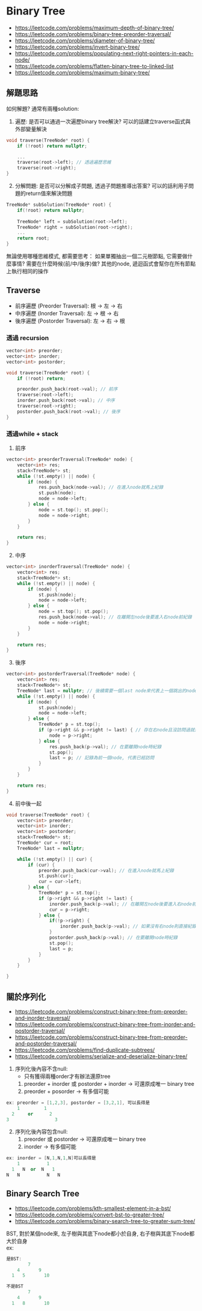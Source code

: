 # Binary Tree
- https://leetcode.com/problems/maximum-depth-of-binary-tree/
- https://leetcode.com/problems/binary-tree-preorder-traversal/
- https://leetcode.com/problems/diameter-of-binary-tree/
- https://leetcode.com/problems/invert-binary-tree/
- https://leetcode.com/problems/populating-next-right-pointers-in-each-node/
- https://leetcode.com/problems/flatten-binary-tree-to-linked-list
- https://leetcode.com/problems/maximum-binary-tree/


## 解題思路
如何解題? 通常有兩種solution:

1. 遍歷: 是否可以通過一次遍歷binary tree解決? 可以的話建立traverse函式與外部變量解決
```cpp
void traverse(TreeNode* root) {
    if (!root) return nullptr;

    ...
    traverse(root->left); // 透過遍歷思維
    traverse(root->right);
}
```

2. 分解問題: 是否可以分解成子問題, 透過子問題推導出答案? 可以的話利用子問題的return值來解決問題
```cpp
TreeNode* subSolution(TreeNode* root) {
    if(!root) return nullptr;
    
    TreeNode* left = subSolution(root->left);
    TreeNode* right = subSolution(root->right);
    ...
    return root;
}
```

無論使用哪種思維模式, 都需要思考：
如果單獨抽出一個二元樹節點, 它需要做什麼事情? 需要在什麼時候(前/中/後序)做?
其他的node, 遞迴函式會幫你在所有節點上執行相同的操作


## Traverse
- 前序遍歷 (Preorder Traversal): 根 -> 左 -> 右
- 中序遍歷 (Inorder Traversal): 左 -> 根 -> 右
- 後序遍歷 (Postorder Traversal): 左 -> 右 -> 根


### 透過 recursion
```cpp
vector<int> preorder;
vector<int> inorder;
vector<int> postorder;

void traverse(TreeNode* root) {
    if (!root) return;

    preorder.push_back(root->val); // 前序
    traverse(root->left);
    inorder.push_back(root->val); // 中序
    traverse(root->right);
    postorder.push_back(root->val); // 後序
}
```

### 透過while + stack
1. 前序
```cpp
vector<int> preorderTraversal(TreeNode* node) {
    vector<int> res;
    stack<TreeNode*> st;
    while (!st.empty() || node) {
        if (node) {
            res.push_back(node->val); // 在進入node就馬上紀錄
            st.push(node);
            node = node->left;
        } else {
            node = st.top(); st.pop();
            node = node->right;
        }
    }

    return res;
}
```

2. 中序
```cpp
vector<int> inorderTraversal(TreeNode* node) {
    vector<int> res;
    stack<TreeNode*> st;
    while (!st.empty() || node) {
        if (node) {
            st.push(node);
            node = node->left;
        } else {
            node = st.top(); st.pop();
            res.push_back(node->val); // 在離開左node後要進入右node前紀錄
            node = node->right;
        }
    }

    return res;
}
```

3. 後序
```cpp
vector<int> postorderTraversal(TreeNode* node) {
    vector<int> res;
    stack<TreeNode*> st;
    TreeNode* last = nullptr; // 後續需要一個last node來代表上一個跳出的node, 避免重新在進入右邊
    while (!st.empty() || node) {
        if (node) {
            st.push(node);
            node = node->left;
        } else {
            TreeNode* p = st.top();
            if (p->right && p->right != last) { // 存在右node且沒訪問過就進入
                node = p->right;
            } else {
                res.push_back(p->val); // 在要離開node時紀錄
                st.pop();
                last = p; // 記錄為前一個node, 代表已經訪問
            }
        }
    }

    return res;
}
```

4. 前中後一起
```cpp
void traverse(TreeNode* root) {
    vector<int> preorder;
    vector<int> inorder;
    vector<int> postorder;
    stack<TreeNode*> st;
    TreeNode* cur = root;
    TreeNode* last = nullptr;

    while (!st.empty() || cur) {
        if (cur) {
            preorder.push_back(cur->val); // 在進入node就馬上紀錄
            st.push(cur);
            cur = cur->left;
        } else {
            TreeNode* p = st.top();
            if (p->right && p->right != last) {
                inorder.push_back(p->val); // 在離開左node後要進入右node前紀錄
                cur = p->right;
            } else {
                if(!p->right) {
                    inorder.push_back(p->val); // 如果沒有右node則直接紀錄
                }
                postorder.push_back(p->val); // 在要離開node時紀錄
                st.pop();
                last = p;
            }
        }
    }

}
```


## 關於序列化
- https://leetcode.com/problems/construct-binary-tree-from-preorder-and-inorder-traversal/
- https://leetcode.com/problems/construct-binary-tree-from-inorder-and-postorder-traversal/
- https://leetcode.com/problems/construct-binary-tree-from-preorder-and-postorder-traversal/
- https://leetcode.com/problems/find-duplicate-subtrees/
- https://leetcode.com/problems/serialize-and-deserialize-binary-tree/


1. 序列化後內容不含null:
    - 只有獲得兩種order才有辦法還原tree
    1. preorder + inorder 或 postorder + inorder -> 可還原成唯一 binary tree
    2. preorder + posorder -> 有多個可能
```cpp
ex: preorder = [1,2,3], postorder = [3,2,1], 可以長得是
    1         1
  2     or      2
3                 3
```
2. 序列化後內容包含null:
    1. preorder 或 postorder -> 可還原成唯一 binary tree
    2. inorder -> 有多個可能
```cpp
ex: inorder = [N,1,N,1,N]可以長得是
    1          1
  1   N  or  N   1
N   N          N   N
```

## Binary Search Tree
- https://leetcode.com/problems/kth-smallest-element-in-a-bst/
- https://leetcode.com/problems/convert-bst-to-greater-tree/
- https://leetcode.com/problems/binary-search-tree-to-greater-sum-tree/


BST, 對於某個node來, 左子樹與其底下node都小於自身, 右子樹與其底下node都大於自身  
ex:
```cpp
是BST:
        7
    4       9
  1   5       10

不是BST
        7
    4       9
  1   8       10
```
